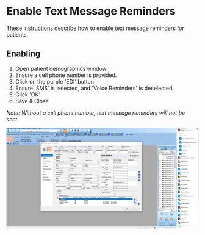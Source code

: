 # Enable Text Message Reminders

These instructions describe how to enable text message reminders for patients.

## Enabling

1. Open patient demographics window.
2. Ensure a cell phone number is provided.
3. Click on the purple 'EDI' button
4. Ensure 'SMS' is selected, and 'Voice Reminders' is deselected. 
5. Click 'OK'
6. Save & Close

*Note: Without a cell phone number, text message reminders will not be sent.*

<img src="images/enable_text_reminders.gif" />
